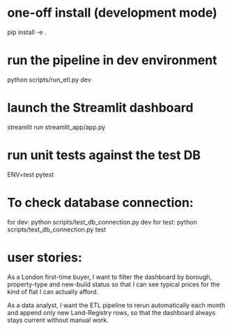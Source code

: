 # one-off install (development mode)
pip install -e .

# run the pipeline in dev environment
python scripts/run_etl.py dev

# launch the Streamlit dashboard
streamlit run streamlit_app/app.py

# run unit tests against the test DB
ENV=test pytest

# To check database connection:
 for dev: python scripts/test_db_connection.py dev
 for test: python scripts/test_db_connection.py test


# user stories:
As a London first-time buyer, I want to filter the dashboard by borough, property-type and new-build status so that I can see typical prices for the kind of flat I can actually afford.

As a data analyst, I want the ETL pipeline to rerun automatically each month and append only new Land-Registry rows, so that the dashboard always stays current without manual work.